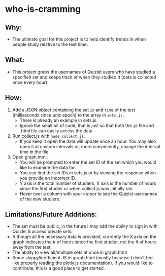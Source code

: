 # who-is-cramming

## Why:
- The ultimate goal for this project is to help identify trends in when people study relative to the test time.

## What:
- This project grabs the usernames of Quizlet users who have studied a specified set and keeps track of when they studied it (data is collected once every hour).

## How:
1. Add a JSON object containing the set `id` and `time` of the test (milliseconds since unix epoch) to the array in `sets.js`.
	- There is already an example in sets.js.
	- Ignore the small bit of code, that is just so that both the .js file and .html file can easily access the data.
2. Run collect.js with `node collect.js`.
	- If you keep it open the data will update once an hour. You may also open it at custom intervals or, more conveniently, change the interval time in the file.
3. Open graph.html.
	- You will be prompted to enter the set ID of the set which you would like to examine the data for.
	- You can find the set IDs in sets.js or by viewing the response when you provide an incorrect ID.
	- Y axis is the total number of studiers, X axis is the number of hours since the first studier or when collect.js was initially ran.
	- Hover over a column with your cursor to see the Quizlet usernames of the new studiers.

## Limitations/Future Additions:
- The set must be public, in the future I may add the ability to sign in with Quizlet & access private sets.
- Although all the necessary data is provided, currently the X axis on the graph indicates the # of hours since the first studier, not the # of hours away from the test.
- The ability to view all/multiple sets at once in graph.html
- Some sloppy/inefficient JS in graph.html (mostly because I didn't feel like properly reading the plotly.js documentation). If you would like to contribute, this is a good place to get started.
